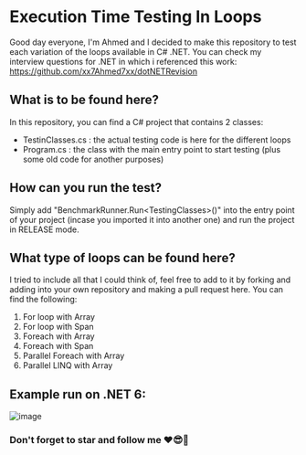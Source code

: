 # Execution Time Testing In Loops
Good day everyone, I'm Ahmed and I decided to make this repository to test each variation of the loops available in C# .NET.
You can check my interview questions for .NET in which i referenced this work: https://github.com/xx7Ahmed7xx/dotNETRevision
## What is to be found here?
In this repository, you can find a C# project that contains 2 classes: 
- TestinClasses.cs : the actual testing code is here for the different loops
- Program.cs : the class with the main entry point to start testing (plus some old code for another purposes)
## How can you run the test?
Simply add "BenchmarkRunner.Run&lt;TestingClasses&gt;()" into the entry point of your project (incase you imported it into another one) and run the project in RELEASE mode.
## What type of loops can be found here?
I tried to include all that I could think of, feel free to add to it by forking and adding into your own repository and making a pull request here.
You can find the following:
1. For loop with Array
2. For loop with Span
3. Foreach with Array
4. Foreach with Span
5. Parallel Foreach with Array
6. Parallel LINQ with Array

## Example run on .NET 6:
![image](https://github.com/xx7Ahmed7xx/ExecutionTimeInLoops/assets/36636484/50669fdc-21fa-4902-8a4e-63a3b1b28240)

### Don't forget to star and follow me ❤😎🥺
